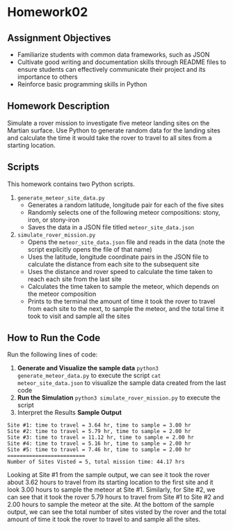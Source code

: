 # Homework02

## Assignment Objectives
* Familiarize students with common data frameworks, such as JSON
* Cultivate good writing and documentation skills through README files to ensure students can effectively communicate their project and its importance to others
* Reinforce basic programming skills in Python 

## Homework Description
Simulate a rover mission to investigate five meteor landing sites on the Martian surface. 
Use Python to generate random data for the landing sites and calculate the time it would take the rover to travel to all sites from a starting location.

## Scripts
This homework contains two Python scripts.
1. `generate_meteor_site_data.py`
    - Generates a random latitude, longitude pair for each of the five sites
    - Randomly selects one of the following meteor compositions: stony, iron, or stony-iron
    - Saves the data in a JSON file titled `meteor_site_data.json`
2. `simulate_rover_mission.py`
    - Opens the `meteor_site_data.json` file and reads in the data (note the script explicitly opens the file of that name)
    - Uses the latitude, longitude coordinate pairs in the JSON file to calculate the distance from each site to the subsequent site 
    - Uses the distance and rover speed to calculate the time taken to reach each site from the last site
    - Calculates the time taken to sample the meteor, which depends on the meteor composition
    - Prints to the terminal the amount of time it took the rover to travel from each site to the next, to sample the meteor, and the total time it took to visit and sample all the sites

## How to Run the Code
Run the following lines of code:
1. **Generate and Visualize the sample data**
`python3 generate_meteor_data.py` to execute the script
`cat meteor_site_data.json` to visualize the sample data created from the last code
2. **Run the Simulation**
`python3 simulate_rover_mission.py` to execute the script
3. Interpret the Results
**Sample Output**
```
Site #1: time to travel = 3.64 hr, time to sample = 3.00 hr
Site #2: time to travel = 5.79 hr, time to sample = 2.00 hr
Site #3: time to travel = 11.12 hr, time to sample = 2.00 hr
Site #4: time to travel = 5.16 hr, time to sample = 2.00 hr
Site #5: time to travel = 7.46 hr, time to sample = 2.00 hr
=========================
Number of Sites Visted = 5, total mission time: 44.17 hrs
```
Looking at Site #1 from the sample output, we can see it took the rover about 3.62 hours to travel from its starting location to the first site and it look 3.00 hours to sample the meteor at Site #1. Similarly, for Site #2, we can see that it took the rover 5.79 hours to travel from Site #1 to Site #2 and 2.00 hours to sample the meteor at the site. At the bottom of the sample output, we can see the total number of sites visted by the rover and the total amount of time it took the rover to travel to and sample all the sites.
